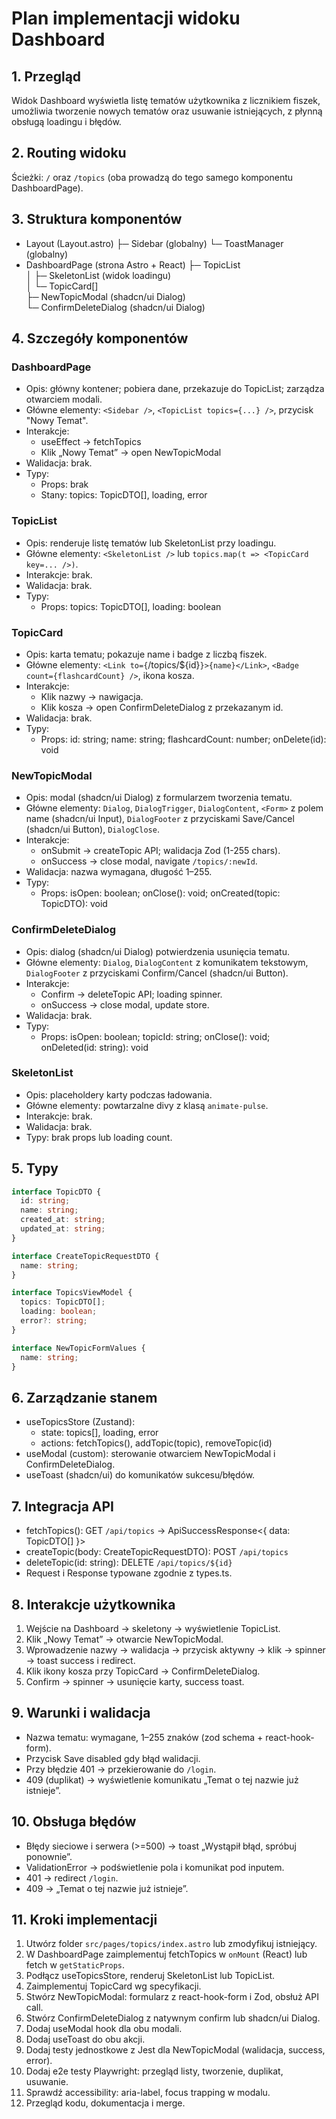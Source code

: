 # Plan implementacji widoku Dashboard

## 1. Przegląd
Widok Dashboard wyświetla listę tematów użytkownika z licznikiem fiszek, umożliwia tworzenie nowych tematów oraz usuwanie istniejących, z płynną obsługą loadingu i błędów.

## 2. Routing widoku
Ścieżki: `/` oraz `/topics` (oba prowadzą do tego samego komponentu DashboardPage).

## 3. Struktura komponentów
- Layout (Layout.astro)
  ├─ Sidebar (globalny)
  └─ ToastManager (globalny)
- DashboardPage (strona Astro + React)
  ├─ TopicList  
  │   ├─ SkeletonList (widok loadingu)  
  │   └─ TopicCard[]  
  ├─ NewTopicModal (shadcn/ui Dialog)  
  └─ ConfirmDeleteDialog (shadcn/ui Dialog)

## 4. Szczegóły komponentów

### DashboardPage
- Opis: główny kontener; pobiera dane, przekazuje do TopicList; zarządza otwarciem modali.
- Główne elementy: `<Sidebar />`, `<TopicList topics={...} />`, przycisk "Nowy Temat".
- Interakcje:
  - useEffect → fetchTopics
  - Klik „Nowy Temat” → open NewTopicModal
- Walidacja: brak.
- Typy:  
  - Props: brak  
  - Stany: topics: TopicDTO[], loading, error  

### TopicList
- Opis: renderuje listę tematów lub SkeletonList przy loadingu.
- Główne elementy: `<SkeletonList />` lub `topics.map(t => <TopicCard key=... />)`.
- Interakcje: brak.
- Walidacja: brak.
- Typy:  
  - Props: topics: TopicDTO[], loading: boolean  

### TopicCard
- Opis: karta tematu; pokazuje name i badge z liczbą fiszek.
- Główne elementy: `<Link to={`/topics/${id}`}>{name}</Link>`, `<Badge count={flashcardCount} />`, ikona kosza.
- Interakcje:
  - Klik nazwy → nawigacja.
  - Klik kosza → open ConfirmDeleteDialog z przekazanym id.
- Walidacja: brak.
- Typy:
  - Props: id: string; name: string; flashcardCount: number; onDelete(id): void  

### NewTopicModal
- Opis: modal (shadcn/ui Dialog) z formularzem tworzenia tematu.
- Główne elementy: `Dialog`, `DialogTrigger`, `DialogContent`, `<Form>` z polem name (shadcn/ui Input), `DialogFooter` z przyciskami Save/Cancel (shadcn/ui Button), `DialogClose`.
- Interakcje:
  - onSubmit → createTopic API; walidacja Zod (1-255 chars).
  - onSuccess → close modal, navigate `/topics/:newId`.
- Walidacja: nazwa wymagana, długość 1–255.
- Typy:
  - Props: isOpen: boolean; onClose(): void; onCreated(topic: TopicDTO): void  

### ConfirmDeleteDialog
- Opis: dialog (shadcn/ui Dialog) potwierdzenia usunięcia tematu.
- Główne elementy: `Dialog`, `DialogContent` z komunikatem tekstowym, `DialogFooter` z przyciskami Confirm/Cancel (shadcn/ui Button).
- Interakcje:
  - Confirm → deleteTopic API; loading spinner.
  - onSuccess → close modal, update store.
- Walidacja: brak.
- Typy:
  - Props: isOpen: boolean; topicId: string; onClose(): void; onDeleted(id: string): void  

### SkeletonList
- Opis: placeholdery karty podczas ładowania.
- Główne elementy: powtarzalne divy z klasą `animate-pulse`.
- Interakcje: brak.
- Walidacja: brak.
- Typy: brak props lub loading count.

## 5. Typy

```typescript
interface TopicDTO {
  id: string;
  name: string;
  created_at: string;
  updated_at: string;
}

interface CreateTopicRequestDTO {
  name: string;
}

interface TopicsViewModel {
  topics: TopicDTO[];
  loading: boolean;
  error?: string;
}

interface NewTopicFormValues {
  name: string;
}
```

## 6. Zarządzanie stanem
- useTopicsStore (Zustand):  
  - state: topics[], loading, error  
  - actions: fetchTopics(), addTopic(topic), removeTopic(id)  
- useModal (custom): sterowanie otwarciem NewTopicModal i ConfirmDeleteDialog.  
- useToast (shadcn/ui) do komunikatów sukcesu/błędów.

## 7. Integracja API
- fetchTopics(): GET `/api/topics` → ApiSuccessResponse<{ data: TopicDTO[] }>  
- createTopic(body: CreateTopicRequestDTO): POST `/api/topics`  
- deleteTopic(id: string): DELETE `/api/topics/${id}`  
- Request i Response typowane zgodnie z types.ts.

## 8. Interakcje użytkownika
1. Wejście na Dashboard → skeletony → wyświetlenie TopicList.  
2. Klik „Nowy Temat” → otwarcie NewTopicModal.  
3. Wprowadzenie nazwy → walidacja → przycisk aktywny → klik → spinner → toast success i redirect.  
4. Klik ikony kosza przy TopicCard → ConfirmDeleteDialog.  
5. Confirm → spinner → usunięcie karty, success toast.

## 9. Warunki i walidacja
- Nazwa tematu: wymagane, 1–255 znaków (zod schema + react-hook-form).  
- Przycisk Save disabled gdy błąd walidacji.  
- Przy błędzie 401 → przekierowanie do `/login`.  
- 409 (duplikat) → wyświetlenie komunikatu „Temat o tej nazwie już istnieje”.

## 10. Obsługa błędów
- Błędy sieciowe i serwera (>=500) → toast „Wystąpił błąd, spróbuj ponownie”.  
- ValidationError → podświetlenie pola i komunikat pod inputem.  
- 401 → redirect `/login`.  
- 409 → „Temat o tej nazwie już istnieje”.

## 11. Kroki implementacji
1. Utwórz folder `src/pages/topics/index.astro` lub zmodyfikuj istniejący.  
2. W DashboardPage zaimplementuj fetchTopics w `onMount` (React) lub fetch w `getStaticProps`.  
3. Podłącz useTopicsStore, renderuj SkeletonList lub TopicList.  
4. Zaimplementuj TopicCard wg specyfikacji.  
5. Stwórz NewTopicModal: formularz z react-hook-form i Zod, obsłuż API call.  
6. Stwórz ConfirmDeleteDialog z natywnym confirm lub shadcn/ui Dialog.  
7. Dodaj useModal hook dla obu modali.  
8. Dodaj useToast do obu akcji.  
9. Dodaj testy jednostkowe z Jest dla NewTopicModal (walidacja, success, error).  
10. Dodaj e2e testy Playwright: przegląd listy, tworzenie, duplikat, usuwanie.  
11. Sprawdź accessibility: aria-label, focus trapping w modalu.  
12. Przegląd kodu, dokumentacja i merge.